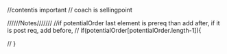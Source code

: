 //contentis important
// coach is sellingpoint

//////Notes///////
    //if potentialOrder last element is prereq than add after, if it is post req, add before,
//     if(potentialOrder[potentialOrder.length-1]){


//     }

